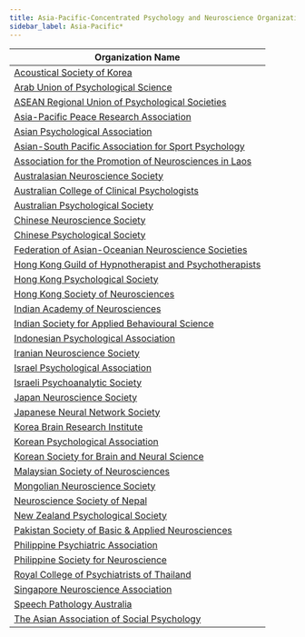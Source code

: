 ```yaml
---
title: Asia-Pacific-Concentrated Psychology and Neuroscience Organizations
sidebar_label: Asia-Pacific*
---
```


| Organization Name |
|------------------|
| [Acoustical Society of Korea](http://www.ask.or.kr/) |
| [Arab Union of Psychological Science](https://www.aupsys.org/) |
| [ASEAN Regional Union of Psychological Societies](https://uia.org/s/or/en/1100022553) |
| [Asia-Pacific Peace Research Association](https://appra.net/) |
| [Asian Psychological Association](https://apsya.org/) |
| [Asian-South Pacific Association for Sport Psychology](http://www.aspasp.org/) |
| [Association for the Promotion of Neurosciences in Laos](https://www.association-apnl.org/) |
| [Australasian Neuroscience Society](http://www.ans.org.au/) |
| [Australian College of Clinical Psychologists](https://acpa.org.au/) |
| [Australian Psychological Society](http://www.psychology.org.au/) |
| [Chinese Neuroscience Society](https://www.cns.org.cn/) |
| [Chinese Psychological Society](http://www.cpsbeijing.org/) |
| [Federation of Asian-Oceanian Neuroscience Societies](http://www.faons.org/) |
| [Hong Kong Guild of Hypnotherapist and Psychotherapists](http://www.hkghp.org/) |
| [Hong Kong Psychological Society](http://www.hkps.org.hk/) |
| [Hong Kong Society of Neurosciences](http://www.fmshk.com.hk/hksn/home.htm) |
| [Indian Academy of Neurosciences](http://neuroscienceacademy.org.in/) |
| [Indian Society for Applied Behavioural Science](http://www.isabs.org/) |
| [Indonesian Psychological Association](https://himpsi.or.id/) |
| [Iranian Neuroscience Society](http://ima-net.ir/sites/isaneuro/Default.aspx) |
| [Israel Psychological Association](http://psychology.org.il/) |
| [Israeli Psychoanalytic Society](https://www.psychoanalysis.org.il/) |
| [Japan Neuroscience Society](http://www.jnss.org/en/) |
| [Japanese Neural Network Society](http://www.jnns.org/) |
| [Korea Brain Research Institute](http://www.kbri.re.kr/new/pages/main/) |
| [Korean Psychological Association](http://www.koreanpsychology.or.kr/) |
| [Korean Society for Brain and Neural Science](http://www.ksbns.or.kr/eng/) |
| [Malaysian Society of Neurosciences](http://www.neuro.org.my/) |
| [Mongolian Neuroscience Society](http://neuroscience.mn/) |
| [Neuroscience Society of Nepal](http://nsnnepal.org/) |
| [New Zealand Psychological Society](http://www.psychology.org.nz/) |
| [Pakistan Society of Basic & Applied Neurosciences](http://pakistan-neuroscience.org/) |
| [Philippine Psychiatric Association](https://philippinepsychiatricassociation.org/) |
| [Philippine Society for Neuroscience](http://www.geocities.ws/philneuro/mission.htm) |
| [Royal College of Psychiatrists of Thailand](http://www.rcpsycht.org/) |
| [Singapore Neuroscience Association](http://www.neuroscience.org.sg/) |
| [Speech Pathology Australia](https://www.speechpathologyaustralia.org.au/) |
| [The Asian Association of Social Psychology](https://asiansocialpsych.org/) |
